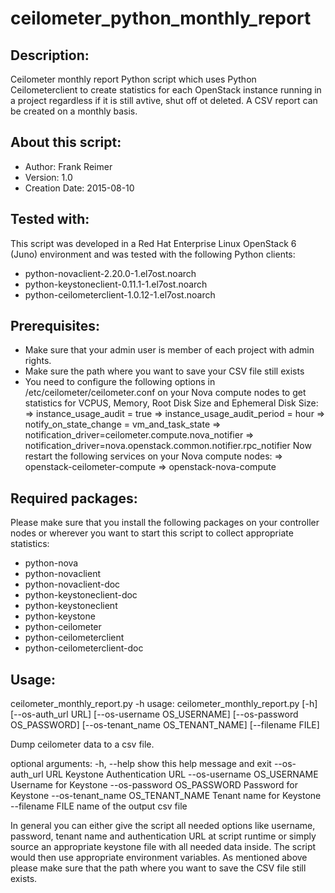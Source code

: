 # ceilometer_python_monthly_report

Description:
------------
Ceilometer monthly report Python script which uses Python Ceilometerclient to create statistics for each OpenStack instance running in a project regardless if it is still avtive, shut off ot deleted. A CSV report can be created on a monthly basis.

About this script:
------------------
- Author: Frank Reimer
- Version: 1.0
- Creation Date: 2015-08-10

Tested with:
------------
This script was developed in a Red Hat Enterprise Linux OpenStack 6 (Juno) environment and was tested with the following Python clients:
- python-novaclient-2.20.0-1.el7ost.noarch
- python-keystoneclient-0.11.1-1.el7ost.noarch
- python-ceilometerclient-1.0.12-1.el7ost.noarch

Prerequisites:
--------------
- Make sure that your admin user is member of each project with admin rights.
- Make sure the path where you want to save your CSV file still exists
- You need to configure the following options in /etc/ceilometer/ceilometer.conf on your Nova compute nodes to get statistics for VCPUS, Memory, Root Disk Size and Ephemeral Disk Size:
	=> instance_usage_audit = true
	=> instance_usage_audit_period = hour
	=> notify_on_state_change = vm_and_task_state
	=> notification_driver=ceilometer.compute.nova_notifier
	=> notification_driver=nova.openstack.common.notifier.rpc_notifier
   Now restart the following services on your Nova compute nodes:
	=> openstack-ceilometer-compute
	=> openstack-nova-compute

Required packages:
------------------
Please make sure that you install the following packages on your controller nodes or wherever you want to start this script to collect appropriate statistics:
- python-nova
- python-novaclient
- python-novaclient-doc
- python-keystoneclient-doc
- python-keystoneclient
- python-keystone
- python-ceilometer
- python-ceilometerclient
- python-ceilometerclient-doc

Usage:
-----
ceilometer_monthly_report.py -h
usage: ceilometer_monthly_report.py [-h] [--os-auth_url URL]
                                    [--os-username OS_USERNAME]
                                    [--os-password OS_PASSWORD]
                                    [--os-tenant_name OS_TENANT_NAME]
                                    [--filename FILE]

Dump ceilometer data to a csv file.

optional arguments:
  -h, --help            show this help message and exit
  --os-auth_url URL     Keystone Authentication URL
  --os-username OS_USERNAME
                        Username for Keystone
  --os-password OS_PASSWORD
                        Password for Keystone
  --os-tenant_name OS_TENANT_NAME
                        Tenant name for Keystone
  --filename FILE       name of the output csv file

In general you can either give the script all needed options like username, password, tenant name and authentication URL at script runtime or simply source an appropriate keystone file with all needed data inside. The script would then use appropriate environment variables. As mentioned above please make sure that the path where you want to save the CSV file still exists.
